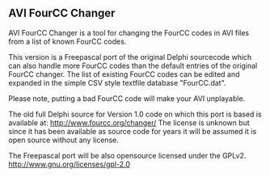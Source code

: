   AVI FourCC Changer 
---------------------

AVI FourCC Changer is a tool for changing the FourCC codes in AVI files
from a list of known FourCC codes.

This version is a Freepascal port of the original Delphi sourcecode which can
also handle more FourCC codes than the default entries of the original
FourCC changer.
The list of existing FourCC codes can be edited and expanded in the
simple CSV style textfile database "FourCC.dat".

Please note, putting a bad FourCC code will make your AVI unplayable.

The old full Delphi source for Version 1.0 code on which this port is
based is available at: http://www.fourcc.org/changer/
The license is unknown but since it has been available as source code
for years it will be assumed it is open source without any license.

The Freepascal port will be also opensource licensed under the GPLv2.
http://www.gnu.org/licenses/gpl-2.0
